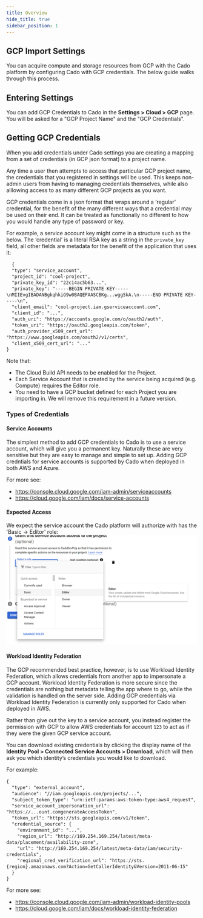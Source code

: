 ```yaml
---
title: Overview
hide_title: true
sidebar_position: 1
---
```


## GCP Import Settings

You can acquire compute and storage resources from GCP with the Cado platform by configuring Cado with GCP credentials. The below guide walks through this process.

## Entering Settings
You can add GCP Credentials to Cado in the **Settings > Cloud > GCP** page.
You will be asked for a "GCP Project Name" and the "GCP Credentials".

## Getting GCP Credentials

When you add credentials under Cado settings you are creating a mapping from a set of credentials (in GCP json format) to a project name.

Any time a user then attempts to access that particular GCP project name, the credentials that you registered in settings will be used. This keeps non-admin users from having to managing credentials themselves, while also alllowing access to as many different GCP projects as you want.

GCP credentials come in a json format that wraps around a ‘regular’ credential, for the benefit of the many different ways that a credential may be used on their end. It can be treated as functionally no different to how you would handle any type of password or key.

For example, a service account key might come in a structure such as the below. The ‘credential’ is a literal RSA key as a string in the `private_key` field, all other fields are metadata for the benefit of the application that uses it:

      {
      "type": "service_account",
      "project_id": "cool-project",
      "private_key_id": "22c14ac5b63...",
      "private_key": "-----BEGIN PRIVATE KEY-----\nMIIEvgIBADANBgkqhkiG9w0BAQEFAASCBKg...wggSkA.\n-----END PRIVATE KEY-----\n",
      "client_email": "cool-project.iam.gserviceaccount.com",
      "client_id": "...",
      "auth_uri": "https://accounts.google.com/o/oauth2/auth",
      "token_uri": "https://oauth2.googleapis.com/token",
      "auth_provider_x509_cert_url": "https://www.googleapis.com/oauth2/v1/certs",
      "client_x509_cert_url": "..."
    }

Note that:
* The Cloud Build API needs to be enabled for the Project.
* Each Service Account that is created by the service being acquired (e.g. Compute) requires the Editor role.
* You need to have a GCP bucket defined for each Project you are importing in. We will remove this requirement in a future version.

### Types of Credentials

#### Service Accounts

The simplest method to add GCP credentials to Cado is to use a service account, which will give you a permanent key. Naturally these are very sensitive but they are easy to manage and simple to set up. Adding GCP credntials for service accounts is supported by Cado when deployed in both AWS and Azure.

For more see:
* https://console.cloud.google.com/iam-admin/serviceaccounts
* https://cloud.google.com/iam/docs/service-accounts

#### Expected Access
We expect the service account the Cado platform will authorize with has the 'Basic -> Editor' role:
![Editor Role](/img/gcp-access.png)

#### Workload Identity Federation

The GCP recommended best practice, however, is to use Workload Identity Federation, which allows credentials from another app to impersonate a GCP account. Workload Identity Federation is more secure since the credentials are nothing but metadata telling the app where to go, while the validation is handled on the server side. Adding GCP credentials via Workload Identity Federation is currently only supported for Cado when deployed in AWS.

Rather than give out the key to a service account, you instead register the permission with GCP to allow AWS credentials for account `123` to act as if they were the given GCP service account.

You can download existing credentials by clicking the display name of the **Identity Pool > Connected Service Accounts > Download**, which will then ask you which identity’s credentials you would like to download.

For example:

    {
      "type": "external_account",
      "audience": "//iam.googleapis.com/projects/...",
      "subject_token_type": "urn:ietf:params:aws:token-type:aws4_request",
      "service_account_impersonation_url": "https://...ount.comgenerateAccessToken",
      "token_url": "https://sts.googleapis.com/v1/token",
      "credential_source": {
        "environment_id": "...",
        "region_url": "http://169.254.169.254/latest/meta-data/placement/availability-zone",
        "url": "http://169.254.169.254/latest/meta-data/iam/security-credentials",
        "regional_cred_verification_url": "https://sts.{region}.amazonaws.com?Action=GetCallerIdentity&Version=2011-06-15"
      }
    }

For more see:
* https://console.cloud.google.com/iam-admin/workload-identity-pools
* https://cloud.google.com/iam/docs/workload-identity-federation
